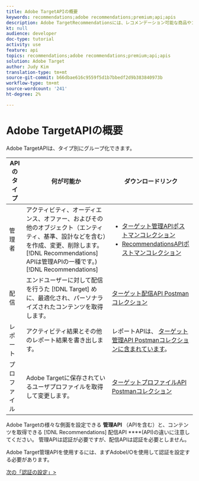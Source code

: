 ```yaml
---
title: Adobe TargetAPIの概要
keywords: recommendations;adobe recommendations;premium;api;apis
description: Adobe TargetRecommendationsには、レコメンデーション可能な商品やコンテンツのカタログを管理するためのAPIの専用セットが含まれています。 レコメンデーションのアルゴリズムとキャンペーンを管理します。 Web、モバイル、電子メール、IOTなどのチャネルに表示するJSON、HTMLまたはXMLオブジェクトでレコメンデーションを配信します。
kt: null
audience: developer
doc-type: tutorial
activity: use
feature: api
topics: recommendations;adobe recommendations;premium;api;apis
solution: Adobe Target
author: Judy Kim
translation-type: tm+mt
source-git-commit: b66dbae616c9559f5d1b7bbedf2d9b383840973b
workflow-type: tm+mt
source-wordcount: '241'
ht-degree: 2%

---
```



# Adobe TargetAPIの概要

Adobe TargetAPIは、タイプ別にグループ化できます。

| API のタイプ | 何が可能か | ダウンロードリンク |
| --- | --- | --- |
| 管理者 | アクティビティ、オーディエンス、オファー、およびその他のオブジェクト（エンティティ、基準、設計などを含む）を作成、変更、削除します。 [!DNL Recommendations] APIは管理APIの一種です。) [!DNL Recommendations] | <UL><li>[ターゲット管理APIポストマンコレクション](https://developers.adobetarget.com/api/#admin-postman-collection)</li><li>[RecommendationsAPIポストマンコレクション](https://developers.adobetarget.com/api/recommendations/#section/Postman)</li></ul> |
| 配信 | エンドユーザーに対して配信を行うた [!DNL Target] めに、最適化され、パーソナライズされたコンテンツを取得します。 | [ターゲット配信API Postmanコレクション](https://developers.adobetarget.com/api/delivery-api/#section/Getting-Started/Postman-Collection) |
| レポート | アクティビティ結果とその他のレポート結果を書き出します。 | レポートAPIは、 [ターゲット管理API Postmanコレクションに含まれています](https://developers.adobetarget.com/api/#admin-postman-collection)。 |
| プロファイル | Adobe Targetに保存されているユーザプロファイルを取得して変更します。 | [ターゲットプロファイルAPI Postmanコレクション](https://developers.adobetarget.com/api/#profiles) |

Adobe Targetの様々な側面を設定できる **管理API** （APIを含む）と、コンテンツを取得できる [!DNL Recommendations] 配信API ****(API)の違いに注意してください。 管理APIは認証が必要ですが、配信APIは認証を必要としません。

Adobe Target管理APIを使用するには、まずAdobeI/Oを使用して認証を設定する必要があります。

[次の「認証の設定」>](configure-io-target-integration.md)
